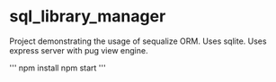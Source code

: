 # sql_library_manager

Project demonstrating the usage of sequalize ORM. Uses sqlite. Uses express server with pug view engine.

'''
npm install
npm start
'''
